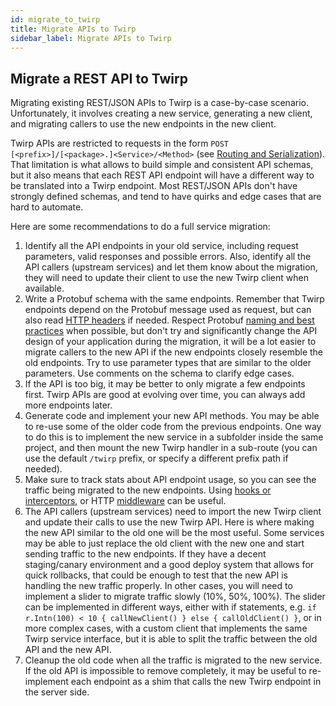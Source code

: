 ```yaml
---
id: migrate_to_twirp
title: Migrate APIs to Twirp
sidebar_label: Migrate APIs to Twirp
---
```


## Migrate a REST API to Twirp

Migrating existing REST/JSON APIs to Twirp is a case-by-case scenario. Unfortunately, it involves creating a new service, generating a new client, and migrating callers to use the new endpoints in the new client.

Twirp APIs are restricted to requests in the form `POST [<prefix>]/[<package>.]<Service>/<Method>` (see [Routing and Serialization](routing.md)). That limitation is what allows to build simple and consistent API schemas, but it also means that each REST API endpoint will have a different way to be translated into a Twirp endpoint. Most REST/JSON APIs don't have strongly defined schemas, and tend to have quirks and edge cases that are hard to automate.

Here are some recommendations to do a full service migration:

1.  Identify all the API endpoints in your old service, including request parameters, valid responses and possible errors. Also, identify all the API callers (upstream services) and let them know about the migration, they will need to update their client to use the new Twirp client when available.
2.  Write a Protobuf schema with the same endpoints. Remember that Twirp endpoints depend on the Protobuf message used as request, but can also read [HTTP headers](headers.md) if needed. Respect Protobuf [naming and best practices](best_practices.md) when possible, but don't try and significantly change the API design of your application during the migration, it will be a lot easier to migrate callers to the new API if the new endpoints closely resemble the old endpoints. Try to use parameter types that are similar to the older parameters. Use comments on the schema to clarify edge cases.
3.  If the API is too big, it may be better to only migrate a few endpoints first. Twirp APIs are good at evolving over time, you can always add more endpoints later.
4.  Generate code and implement your new API methods. You may be able to re-use some of the older code from the previous endpoints. One way to do this is to implement the new service in a subfolder inside the same project, and then mount the new Twirp handler in a sub-route (you can use the default `/twirp` prefix, or specify a different prefix path if needed).
5.  Make sure to track stats about API endpoint usage, so you can see the traffic being migrated to the new endpoints. Using [hooks or interceptors](hooks.md), or HTTP [middleware](mux.md) can be useful.
6.  The API callers (upstream services) need to import the new Twirp client and update their calls to use the new Twirp API. Here is where making the new API similar to the old one will be the most useful. Some services may be able to just replace the old client with the new one and start sending traffic to the new endpoints. If they have a decent staging/canary environment and a good deploy system that allows for quick rollbacks, that could be enough to test that the new API is handling the new traffic properly. In other cases, you will need to implement a slider to migrate traffic slowly (10%, 50%, 100%). The slider can be implemented in different ways, either with if statements, e.g. `if r.Intn(100) < 10 { callNewClient() } else { callOldClient() }`, or in more complex cases, with a custom client that implements the same Twirp service interface, but it is able to split the traffic between the old API and the new API.
7.  Cleanup the old code when all the traffic is migrated to the new service. If the old API is impossible to remove completely, it may be useful to re-implement each endpoint as a shim that calls the new Twirp endpoint in the server side.
